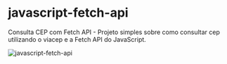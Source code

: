# javascript-fetch-api
Consulta CEP com Fetch API - Projeto simples sobre como consultar cep utilizando o viacep e a Fetch API do JavaScript. 


![javascript-fetch-api](https://user-images.githubusercontent.com/65515537/171446109-d47285a7-6561-4997-8089-6bcd251d789c.gif)
